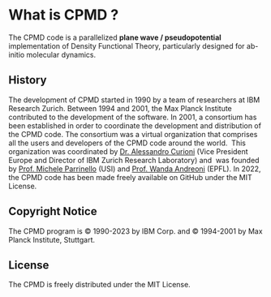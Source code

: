 What is CPMD ?
==============

The CPMD code is a parallelized **plane wave / pseudopotential** implementation of Density Functional Theory, particularly designed for ab-initio molecular dynamics.

## History

The development of CPMD started in 1990 by a team of researchers at IBM Research Zurich. Between 1994 and 2001, the Max Planck Institute contributed to the development of the software. In 2001, a consortium has been established in order to coordinate the development and distribution of the CPMD code. The consortium was a virtual organization that comprises all the users and developers of the CPMD code around the world.  This organization was coordinated by [Dr. Alessandro Curioni](http://researcher.watson.ibm.com/researcher/view.php?person=zurich-cur) (Vice President Europe and Director of IBM Zurich Research Laboratory) and  was founded by [Prof. Michele Parrinello](http://www.rgp.ethz.ch) (USI) and [Prof. Wanda Andreoni](http://c3pn.epfl.ch/page-77528-en.html) (EPFL). In 2022, the CPMD code has been made freely available on GitHub under the MIT License.


## Copyright Notice

The CPMD program is © 1990-2023 by IBM Corp. and © 1994-2001 by Max Planck Institute, Stuttgart. 


## License

The CPMD is freely distributed under the MIT License.
